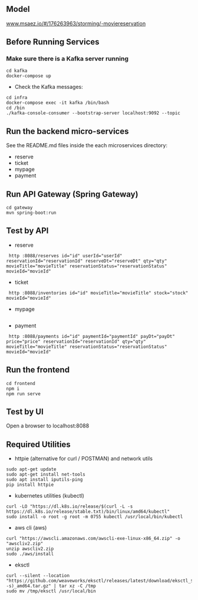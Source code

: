 # 

## Model
www.msaez.io/#/176263963/storming/-moviereservation

## Before Running Services
### Make sure there is a Kafka server running
```
cd kafka
docker-compose up
```
- Check the Kafka messages:
```
cd infra
docker-compose exec -it kafka /bin/bash
cd /bin
./kafka-console-consumer --bootstrap-server localhost:9092 --topic
```

## Run the backend micro-services
See the README.md files inside the each microservices directory:

- reserve
- ticket
- mypage
- payment


## Run API Gateway (Spring Gateway)
```
cd gateway
mvn spring-boot:run
```

## Test by API
- reserve
```
 http :8088/reserves id="id" userId="userId" reservationId="reservationId" reserveDt="reserveDt" qty="qty" movieTitle="movieTitle" reservationStatus="reservationStatus" movieId="movieId" 
```
- ticket
```
 http :8088/inventories id="id" movieTitle="movieTitle" stock="stock" movieId="movieId" 
```
- mypage
```
```
- payment
```
 http :8088/payments id="id" paymentId="paymentId" payDt="payDt" price="price" reservationId="reservationId" qty="qty" movieTitle="movieTitle" reservationStatus="reservationStatus" movieId="movieId" 
```


## Run the frontend
```
cd frontend
npm i
npm run serve
```

## Test by UI
Open a browser to localhost:8088

## Required Utilities

- httpie (alternative for curl / POSTMAN) and network utils
```
sudo apt-get update
sudo apt-get install net-tools
sudo apt install iputils-ping
pip install httpie
```

- kubernetes utilities (kubectl)
```
curl -LO "https://dl.k8s.io/release/$(curl -L -s https://dl.k8s.io/release/stable.txt)/bin/linux/amd64/kubectl"
sudo install -o root -g root -m 0755 kubectl /usr/local/bin/kubectl
```

- aws cli (aws)
```
curl "https://awscli.amazonaws.com/awscli-exe-linux-x86_64.zip" -o "awscliv2.zip"
unzip awscliv2.zip
sudo ./aws/install
```

- eksctl 
```
curl --silent --location "https://github.com/weaveworks/eksctl/releases/latest/download/eksctl_$(uname -s)_amd64.tar.gz" | tar xz -C /tmp
sudo mv /tmp/eksctl /usr/local/bin
```

